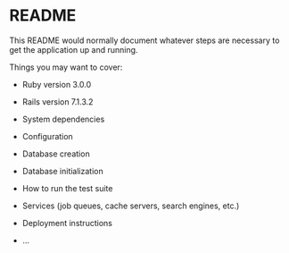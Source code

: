 # README

This README would normally document whatever steps are necessary to get the
application up and running.

Things you may want to cover:

* Ruby version 3.0.0

* Rails version 7.1.3.2

* System dependencies

* Configuration

* Database creation

* Database initialization

* How to run the test suite

* Services (job queues, cache servers, search engines, etc.)

* Deployment instructions

* ...
